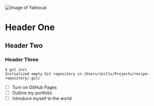 ![Image of Yaktocat](https://octodex.github.com/images/yaktocat.png)

# Header One
## Header Two
### Header Three

```
$ git init
Initialized empty Git repository in /Users/skills/Projects/recipe-repository/.git/
```

- [ ] Turn on GitHub Pages
- [ ] Outline my portfolio
- [ ] Introduce myself to the world
